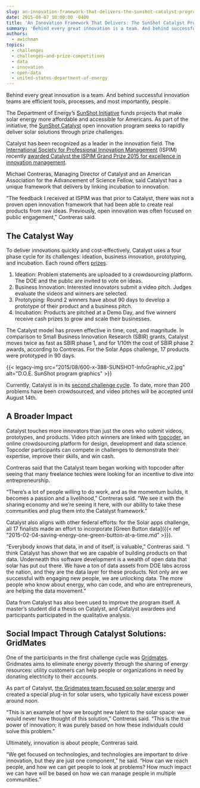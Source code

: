 ```yaml
---
slug: an-innovation-framework-that-delivers-the-sunshot-catalyst-program
date: 2015-08-07 10:00:00 -0400
title: 'An Innovation Framework That Delivers: The SunShot Catalyst Program'
summary: 'Behind every great innovation is a team. And behind successful innovation teams are efficient tools, processes, and most importantly, people. The Department of Energy’s SunShot Initiative funds projects that make solar energy more affordable and accessible for Americans. As part of the initiative, the SunShot Catalyst open innovation program seeks to rapidly deliver solar solutions'
authors:
  - awichman
topics:
  - challenges
  - challenges-and-prize-competitions
  - data
  - innovation
  - open-data
  - united-states-department-of-energy
---
```


Behind every great innovation is a team. And behind successful innovation teams are efficient tools, processes, and most importantly, people.

The Department of Energy’s [SunShot Initiative](http://energy.gov/eere/sunshot/sunshot-initiative) funds projects that make solar energy more affordable and accessible for Americans. As part of the initiative, the [SunShot Catalyst](http://catalyst.energy.gov/) open innovation program seeks to rapidly deliver solar solutions through prize challenges.

Catalyst has been recognized as a leader in the innovation field. The [International Society for Professional Innovation Management](http://ispim.org/) (ISPIM) recently [awarded Catalyst the ISPIM Grand Prize 2015 for excellence in innovation management](http://www.innovationexcellence.com/blog/2015/06/30/ispim-grand-prize-2015-we-have-a-winner/).

Michael Contreras, Managing Director of Catalyst and an American Association for the Advancement of Science Fellow, said Catalyst has a unique framework that delivers by linking incubation to innovation.

“The feedback I received at ISPIM was that prior to Catalyst, there was not a proven open innovation framework that had been able to create real products from raw ideas. Previously, open innovation was often focused on public engagement,” Contreras said.

## The Catalyst Way

To deliver innovations quickly and cost-effectively, Catalyst uses a four phase cycle for its challenges: ideation, business innovation, prototyping, and incubation. Each round offers [prizes](http://catalyst.energy.gov/a/pages/resources#Prizes).

  1. Ideation: Problem statements are uploaded to a crowdsourcing platform. The DOE and the public are invited to vote on ideas.
  2. Business Innovation: Interested innovators submit a video pitch. Judges evaluate the videos and winners are selected.
  3. Prototyping: Round 2 winners have about 90 days to develop a prototype of their product and a business pitch.
  4. Incubation: Products are pitched at a Demo Day, and five winners receive cash prizes to grow and scale their businesses.

The Catalyst model has proven effective in time, cost, and magnitude. In comparison to Small Business Innovation Research (SBIR) grants, Catalyst moves twice as fast as SBIR phase 1, and for 1/10th the cost of SBIR phase 2 awards, according to Contreras. For the Solar Apps challenge, 17 products were prototyped in 90 days.

{{< legacy-img src="2015/08/600-x-388-SUNSHOT-InfoGraphic_v2.jpg" alt="D.O.E. SunShot program graphics" >}}

Currently, Catalyst is in its [second challenge cycle](http://catalyst.energy.gov/a/pages/schedule). To date, more than 200 problems have been crowdsourced, and video pitches will be accepted until August 14th.

## A Broader Impact

Catalyst touches more innovators than just the ones who submit videos, prototypes, and products. Video pitch winners are linked with [topcoder](https://www.topcoder.com/), an online crowdsourcing platform for design, development and data science. Topcoder participants can compete in challenges to demonstrate their expertise, improve their skills, and win cash.

Contreras said that the Catalyst team began working with topcoder after seeing that many freelance techies were looking for an incentive to dive into entrepreneurship.

“There’s a lot of people willing to do work, and as the momentum builds, it becomes a passion and a livelihood,” Contreras said. “We see it with the sharing economy and we’re seeing it here, with our ability to take these communities and plug them into the Catalyst framework.”

Catalyst also aligns with other federal efforts: for the Solar apps challenge, all 17 finalists made an effort to incorporate [Green Button data]({{< ref "2015-02-04-saving-energy-one-green-button-at-a-time.md" >}}).

“Everybody knows that data, in and of itself, is valuable,” Contreras said. “I think Catalyst has shown that we are capable of building products on that data. Underneath this software development is a wealth of open data that solar has put out there. We have a ton of data assets from DOE labs across the nation, and they are the data layer for these products. Not only are we successful with engaging new people, we are unlocking data. The more people who know about energy, who can code, and who are entrepreneurs, are helping the data movement.”

Data from Catalyst has also been used to improve the program itself. A master&#8217;s student did a thesis on Catalyst, and Catalyst awardees and participants participated in the qualitative analysis.

## Social Impact Through Catalyst Solutions: GridMates

One of the participants in the first challenge cycle was [Gridmates](http://www.gridmates.com/). Gridmates aims to eliminate energy poverty through the sharing of energy resources: utility customers can help people or organizations in need by donating electricity to their accounts.

As part of Catalyst, [the Gridmates team focused on solar energy](http://catalyst.energy.gov/a/dtd/Gridmates-brings-peer-to-peer-energy-sharing-in-the-first-transactive-energy-platform-to-eliminate-energy-poverty/74100-29324) and created a special plug-in for solar users, who typically have excess power around noon.

“This is an example of how we brought new talent to the solar space: we would never have thought of this solution,” Contreras said. “This is the true power of innovation; it was purely based on how these individuals could solve this problem.”

Ultimately, innovation is about people, Contreras said.

“We get focused on technologies, and technologies are important to drive innovation, but they are just one component,” he said. “How can we reach people, and how we can get people to look at problems? How much impact we can have will be based on how we can manage people in multiple communities.”